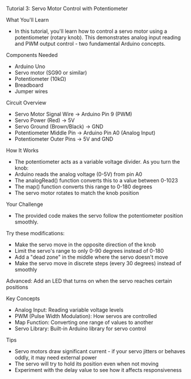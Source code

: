 Tutorial 3: Servo Motor Control with Potentiometer

What You'll Learn
* In this tutorial, you'll learn how to control a servo motor using a potentiometer (rotary knob). This demonstrates analog input reading and PWM output control - two fundamental Arduino concepts.

Components Needed
* Arduino Uno
* Servo motor (SG90 or similar)
* Potentiometer (10kΩ)
* Breadboard
* Jumper wires

Circuit Overview
* Servo Motor Signal Wire → Arduino Pin 9 (PWM)
* Servo Power (Red) → 5V
* Servo Ground (Brown/Black) → GND
* Potentiometer Middle Pin → Arduino Pin A0 (Analog Input)
* Potentiometer Outer Pins → 5V and GND

How It Works
* The potentiometer acts as a variable voltage divider. As you turn the knob:
* Arduino reads the analog voltage (0-5V) from pin A0
* The analogRead() function converts this to a value between 0-1023
* The map() function converts this range to 0-180 degrees
* The servo motor rotates to match the knob position


Your Challenge
* The provided code makes the servo follow the potentiometer position smoothly.

Try these modifications:
* Make the servo move in the opposite direction of the knob
* Limit the servo's range to only 0-90 degrees instead of 0-180
* Add a "dead zone" in the middle where the servo doesn't move
* Make the servo move in discrete steps (every 30 degrees) instead of smoothly

Advanced: Add an LED that turns on when the servo reaches certain positions


Key Concepts
* Analog Input: Reading variable voltage levels
* PWM (Pulse Width Modulation): How servos are controlled
* Map Function: Converting one range of values to another
* Servo Library: Built-in Arduino library for servo control

Tips
* Servo motors draw significant current - if your servo jitters or behaves oddly, it may need external power
* The servo will try to hold its position even when not moving
* Experiment with the delay value to see how it affects responsiveness


